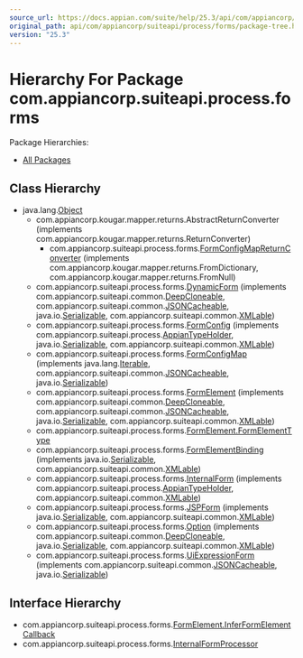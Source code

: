 ```yaml
---
source_url: https://docs.appian.com/suite/help/25.3/api/com/appiancorp/suiteapi/process/forms/package-tree.html
original_path: api/com/appiancorp/suiteapi/process/forms/package-tree.html
version: "25.3"
---
```


# Hierarchy For Package com.appiancorp.suiteapi.process.forms

Package Hierarchies:

-   [All Packages](../../../../../overview-tree.html)

## Class Hierarchy

-   java.lang.[Object](https://docs.oracle.com/en/java/javase/17/docs/api/java.base/java/lang/Object.html "class or interface in java.lang")
    -   com.appiancorp.kougar.mapper.returns.AbstractReturnConverter (implements com.appiancorp.kougar.mapper.returns.ReturnConverter)
        -   com.appiancorp.suiteapi.process.forms.[FormConfigMapReturnConverter](FormConfigMapReturnConverter.html "class in com.appiancorp.suiteapi.process.forms") (implements com.appiancorp.kougar.mapper.returns.FromDictionary, com.appiancorp.kougar.mapper.returns.FromNull)
    -   com.appiancorp.suiteapi.process.forms.[DynamicForm](DynamicForm.html "class in com.appiancorp.suiteapi.process.forms") (implements com.appiancorp.suiteapi.common.[DeepCloneable](../../common/DeepCloneable.html "interface in com.appiancorp.suiteapi.common"), com.appiancorp.suiteapi.common.[JSONCacheable](../../common/JSONCacheable.html "interface in com.appiancorp.suiteapi.common"), java.io.[Serializable](https://docs.oracle.com/en/java/javase/17/docs/api/java.base/java/io/Serializable.html "class or interface in java.io"), com.appiancorp.suiteapi.common.[XMLable](../../common/XMLable.html "interface in com.appiancorp.suiteapi.common"))
    -   com.appiancorp.suiteapi.process.forms.[FormConfig](FormConfig.html "class in com.appiancorp.suiteapi.process.forms") (implements com.appiancorp.suiteapi.process.[AppianTypeHolder](../AppianTypeHolder.html "interface in com.appiancorp.suiteapi.process"), java.io.[Serializable](https://docs.oracle.com/en/java/javase/17/docs/api/java.base/java/io/Serializable.html "class or interface in java.io"), com.appiancorp.suiteapi.common.[XMLable](../../common/XMLable.html "interface in com.appiancorp.suiteapi.common"))
    -   com.appiancorp.suiteapi.process.forms.[FormConfigMap](FormConfigMap.html "class in com.appiancorp.suiteapi.process.forms") (implements java.lang.[Iterable](https://docs.oracle.com/en/java/javase/17/docs/api/java.base/java/lang/Iterable.html "class or interface in java.lang")<T>, com.appiancorp.suiteapi.common.[JSONCacheable](../../common/JSONCacheable.html "interface in com.appiancorp.suiteapi.common"), java.io.[Serializable](https://docs.oracle.com/en/java/javase/17/docs/api/java.base/java/io/Serializable.html "class or interface in java.io"))
    -   com.appiancorp.suiteapi.process.forms.[FormElement](FormElement.html "class in com.appiancorp.suiteapi.process.forms") (implements com.appiancorp.suiteapi.common.[DeepCloneable](../../common/DeepCloneable.html "interface in com.appiancorp.suiteapi.common"), com.appiancorp.suiteapi.common.[JSONCacheable](../../common/JSONCacheable.html "interface in com.appiancorp.suiteapi.common"), java.io.[Serializable](https://docs.oracle.com/en/java/javase/17/docs/api/java.base/java/io/Serializable.html "class or interface in java.io"), com.appiancorp.suiteapi.common.[XMLable](../../common/XMLable.html "interface in com.appiancorp.suiteapi.common"))
    -   com.appiancorp.suiteapi.process.forms.[FormElement.FormElementType](FormElement.FormElementType.html "class in com.appiancorp.suiteapi.process.forms")
    -   com.appiancorp.suiteapi.process.forms.[FormElementBinding](FormElementBinding.html "class in com.appiancorp.suiteapi.process.forms") (implements java.io.[Serializable](https://docs.oracle.com/en/java/javase/17/docs/api/java.base/java/io/Serializable.html "class or interface in java.io"), com.appiancorp.suiteapi.common.[XMLable](../../common/XMLable.html "interface in com.appiancorp.suiteapi.common"))
    -   com.appiancorp.suiteapi.process.forms.[InternalForm](InternalForm.html "class in com.appiancorp.suiteapi.process.forms") (implements com.appiancorp.suiteapi.process.[AppianTypeHolder](../AppianTypeHolder.html "interface in com.appiancorp.suiteapi.process"), com.appiancorp.suiteapi.common.[XMLable](../../common/XMLable.html "interface in com.appiancorp.suiteapi.common"))
    -   com.appiancorp.suiteapi.process.forms.[JSPForm](JSPForm.html "class in com.appiancorp.suiteapi.process.forms") (implements java.io.[Serializable](https://docs.oracle.com/en/java/javase/17/docs/api/java.base/java/io/Serializable.html "class or interface in java.io"), com.appiancorp.suiteapi.common.[XMLable](../../common/XMLable.html "interface in com.appiancorp.suiteapi.common"))
    -   com.appiancorp.suiteapi.process.forms.[Option](Option.html "class in com.appiancorp.suiteapi.process.forms") (implements com.appiancorp.suiteapi.common.[DeepCloneable](../../common/DeepCloneable.html "interface in com.appiancorp.suiteapi.common"), java.io.[Serializable](https://docs.oracle.com/en/java/javase/17/docs/api/java.base/java/io/Serializable.html "class or interface in java.io"), com.appiancorp.suiteapi.common.[XMLable](../../common/XMLable.html "interface in com.appiancorp.suiteapi.common"))
    -   com.appiancorp.suiteapi.process.forms.[UiExpressionForm](UiExpressionForm.html "class in com.appiancorp.suiteapi.process.forms") (implements com.appiancorp.suiteapi.common.[JSONCacheable](../../common/JSONCacheable.html "interface in com.appiancorp.suiteapi.common"), java.io.[Serializable](https://docs.oracle.com/en/java/javase/17/docs/api/java.base/java/io/Serializable.html "class or interface in java.io"))

## Interface Hierarchy

-   com.appiancorp.suiteapi.process.forms.[FormElement.InferFormElementCallback](FormElement.InferFormElementCallback.html "interface in com.appiancorp.suiteapi.process.forms")
-   com.appiancorp.suiteapi.process.forms.[InternalFormProcessor](InternalFormProcessor.html "interface in com.appiancorp.suiteapi.process.forms")